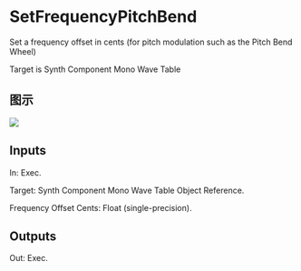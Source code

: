 # SetFrequencyPitchBend

Set a frequency offset in cents (for pitch modulation such as the Pitch Bend Wheel)

Target is Synth Component Mono Wave Table

## 图示

![]($-20221218-21073643.png)

## Inputs

In: Exec.

Target: Synth Component Mono Wave Table Object Reference.

Frequency Offset Cents: Float (single-precision).  

## Outputs

Out: Exec.

